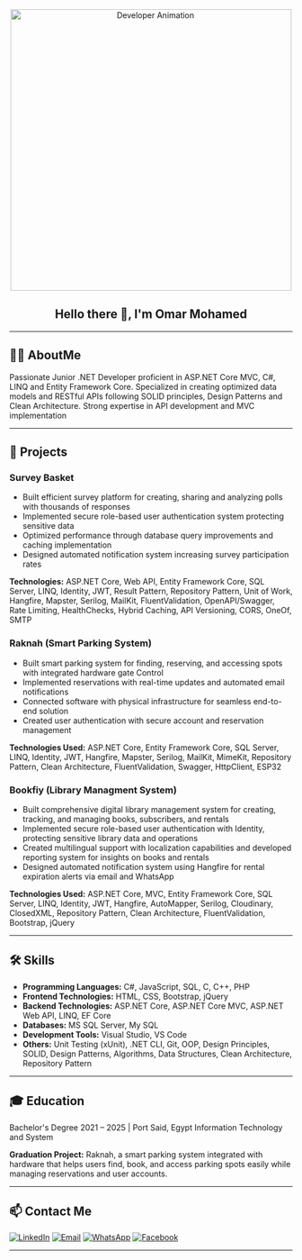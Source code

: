 <div align="center">
  <img src="https://media.tenor.com/GfSX-u7VGM4AAAAC/coding.gif" alt="Developer Animation" width="500px">

  ## Hello there 👋, I'm Omar Mohamed
</div>

---

## 👨‍💻 AboutMe

Passionate Junior .NET Developer proficient in ASP.NET Core MVC, C#, LINQ and Entity Framework Core. Specialized in 
creating optimized data models and RESTful APIs following SOLID principles, Design Patterns and Clean 
Architecture. Strong expertise in API development and MVC implementation

---

## 📂 Projects

### Survey Basket
- Built efficient survey platform for creating, sharing and analyzing polls with thousands of responses
- Implemented secure role-based user authentication system protecting sensitive data
- Optimized performance through database query improvements and caching implementation
- Designed automated notification system increasing survey participation rates

**Technologies:**  ASP.NET Core, Web API, Entity Framework Core, SQL Server, LINQ, Identity, JWT, Result Pattern, Repository Pattern, Unit of Work, Hangfire, Mapster, Serilog, MailKit, FluentValidation, OpenAPI/Swagger, Rate Limiting, HealthChecks, Hybrid Caching, API Versioning, CORS, OneOf, SMTP



### Raknah (Smart Parking System)
- Built smart parking system for finding, reserving, and accessing spots with integrated hardware gate 
Control
- Implemented reservations with real-time updates and automated email notifications
- Connected software with physical infrastructure for seamless end-to-end solution
- Created user authentication with secure account and reservation management

**Technologies Used:** ASP.NET Core, Entity Framework Core, SQL Server, LINQ, Identity, JWT, Hangfire, Mapster, Serilog, MailKit, MimeKit, Repository Pattern, Clean Architecture, FluentValidation, Swagger, HttpClient, ESP32

### Bookfiy (Library Managment System)
- Built comprehensive digital library management system for creating, tracking, and managing books,
 subscribers, and rentals
-  Implemented secure role-based user authentication with Identity, protecting sensitive library data and 
operations
- Created multilingual support with localization capabilities and developed reporting system for insights 
on books and rentals
- Designed automated notification system using Hangfire for rental expiration alerts via email and 
WhatsApp

**Technologies Used:** ASP.NET Core, MVC, Entity Framework Core, SQL Server, LINQ, Identity, JWT, Hangfire, AutoMapper, Serilog, Cloudinary, ClosedXML, Repository Pattern, Clean Architecture, FluentValidation, Bootstrap, jQuery



---

## 🛠️ Skills


- **Programming Languages:** C#, JavaScript, SQL, C, C++, PHP
- **Frontend Technologies:** HTML, CSS, Bootstrap, jQuery
- **Backend Technologies:** ASP.NET Core, ASP.NET Core MVC, ASP.NET Web API, LINQ, EF Core
- **Databases:** MS SQL Server, My SQL
- **Development Tools:** Visual Studio, VS Code
- **Others:** Unit Testing (xUnit), .NET CLI, Git, OOP, Design Principles, SOLID, Design Patterns, Algorithms, 
Data Structures, Clean Architecture, Repository Pattern

---

## 🎓 Education

 Bachelor's Degree                                                                                                     2021 – 2025 | Port Said, Egypt
 Information Technology and System

**Graduation Project:** Raknah, a smart parking system integrated with hardware that helps users find, 
book, and access parking spots easily while managing reservations and user accounts.

---

## 📫 Contact Me


[![LinkedIn](https://img.shields.io/badge/LinkedIn-blue?logo=linkedin&style=flat-square)](https://linkedin.com/in/omar-mohamed-713b53265)
[![Email](https://img.shields.io/badge/Email-purple?logo=gmail&style=flat-square)](mailto:xbanger@yahoo.com)
[![WhatsApp](https://img.shields.io/badge/WhatsApp-green?logo=whatsapp&logoColor=white&style=flat-square)](https://wa.me/01013762770) 
[![Facebook](https://img.shields.io/badge/Facebook-blue?logo=facebook&logoColor=white&style=flat-square)](https://facebook.com/xban.ger.98)

---

